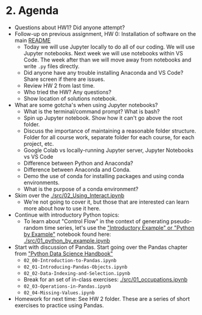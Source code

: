 # 2. Agenda
  
- Questions about HW1? Did anyone attempt?
- Follow-up on previous assignment, HW 0: Installation of software on the main
    [README](https://github.com/jmbejara/finm-python-crash-course/blob/main/README.md)
    - Today we will use Jupyter locally to do all of our coding. We will use
      Jupyter notebooks. Next week we will use notebooks within VS Code. The
      week after than we will move away from notebooks and write `.py` files
      directly.
    - Did anyone have any trouble installing Anaconda and VS Code? Share screen
      if there are issues.
    - Review HW 2 from last time.
    - Who tried the HW? Any questions?
    - Show location of solutions notebook.
- What are some gotcha's when using Jupyter notebooks?
    - What is the terminal/command prompt? What is bash?
    - Spin up Jupyter notebook. Show how it can't go above the root folder.
    - Discuss the importance of maintaining a reasonable folder structure.
      Folder for all course work, separate folder for each course, for each
      project, etc.
    - Google Colab vs locally-running Jupyter server, Jupyter Notebooks vs VS
      Code
    - Difference between Python and Anaconda?
    - Difference between Anaconda and Conda.
    - Demo the use of conda for installing packages and using conda
      environments.
    - What is the purpose of a conda environment?
- Skim over the [./src/02_Using_Interact.ipynb](./_notebook_build/_02_Using_Interact.ipynb)
    - We're not going to cover it, but those that are interested can learn more
      about how to use it here. 
- Continue with introductory Python topics:
    - To learn about "Control Flow" in the context of generating pseudo-random
      time series, let's use the ["Introductory Example" or "Python by
      Example"](https://python-programming.quantecon.org/python_by_example.html)
      notebook found here:
      [./src/01_python_by_example.ipynb](./_notebook_build/_01_python_by_example.ipynb)
- Start with discussion of Pandas. Start going over the Pandas chapter from
    ["Python Data Science
    Handbook"](https://jakevdp.github.io/PythonDataScienceHandbook)
    - `02_00-Introduction-to-Pandas.ipynb`
    - `02_01-Introducing-Pandas-Objects.ipynb`
    - `02_02-Data-Indexing-and-Selection.ipynb`
    - Break for an set of in-class exercises:
      [./src/01_occupations.ipynb](./_notebook_build/_01_occupations.ipynb)
    - `02_03-Operations-in-Pandas.ipynb`
    - `02_04-Missing-Values.ipynb`
- Homework for next time: See HW 2 folder. These are a series of short exercises
    to practice using Pandas.
  


